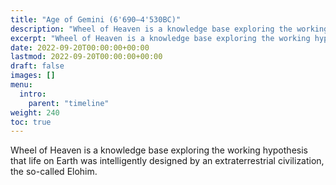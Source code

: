 ```yaml
---
title: "Age of Gemini (6'690—4'530BC)"
description: "Wheel of Heaven is a knowledge base exploring the working hypothesis that life on Earth was intelligently designed by an extraterrestrial civilization, the so-called Elohim."
excerpt: "Wheel of Heaven is a knowledge base exploring the working hypothesis that life on Earth was intelligently designed by an extraterrestrial civilization, the so-called Elohim."
date: 2022-09-20T00:00:00+00:00
lastmod: 2022-09-20T00:00:00+00:00
draft: false
images: []
menu:
  intro:
    parent: "timeline"
weight: 240
toc: true
---
```


Wheel of Heaven is a knowledge base exploring the working hypothesis that life on Earth was intelligently designed by an extraterrestrial civilization, the so-called Elohim.
